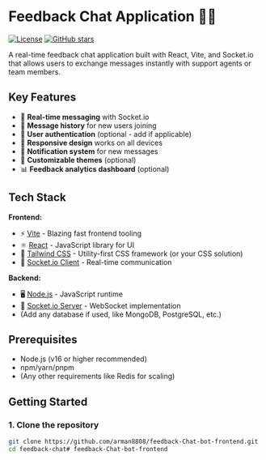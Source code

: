 # Feedback Chat Application 💬✨

[![License](https://img.shields.io/badge/license-MIT-blue.svg)](LICENSE)
[![GitHub stars](https://img.shields.io/github/stars/yourusername/feedback-chat.svg?style=social)](https://github.com/yourusername/feedback-chat/stargazers)

A real-time feedback chat application built with React, Vite, and Socket.io that allows users to exchange messages instantly with support agents or team members.



## Key Features

- 💬 **Real-time messaging** with Socket.io
- 📨 **Message history** for new users joining
- 👤 **User authentication** (optional - add if applicable)
- 📱 **Responsive design** works on all devices
- 🔔 **Notification system** for new messages
- 🎨 **Customizable themes** (optional)
- 📊 **Feedback analytics dashboard** (optional)

## Tech Stack

**Frontend:**
- ⚡ [Vite](https://vitejs.dev/) - Blazing fast frontend tooling
- ⚛️ [React](https://reactjs.org/) - JavaScript library for UI
- 🎨 [Tailwind CSS](https://tailwindcss.com/) - Utility-first CSS framework (or your CSS solution)
- 🚀 [Socket.io Client](https://socket.io/) - Real-time communication

**Backend:**
- 🖥️ [Node.js](https://nodejs.org/) - JavaScript runtime
- 🔌 [Socket.io Server](https://socket.io/) - WebSocket implementation
- (Add any database if used, like MongoDB, PostgreSQL, etc.)

## Prerequisites

- Node.js (v16 or higher recommended)
- npm/yarn/pnpm
- (Any other requirements like Redis for scaling)

## Getting Started

### 1. Clone the repository

```bash
git clone https://github.com/arman8808/feedback-Chat-bot-frontend.git
cd feedback-chat#   f e e d b a c k - C h a t - b o t - f r o n t e n d  
 